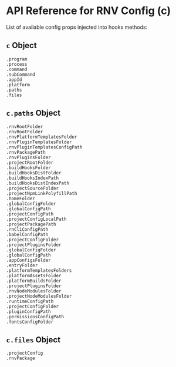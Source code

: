 # API Reference for RNV Config (c)

List of available config props injected into hooks methods:

## `c` Object

```
.program
.process
.command
.subCommand
.appId
.platform
.paths
.files
```

## `c.paths` Object

```
.rnvRootFolder
.rnvRootFolder
.rnvPlatformTemplatesFolder
.rnvPluginTemplatesFolder
.rnvPluginTemplatesConfigPath
.rnvPackagePath
.rnvPluginsFolder
.projectRootFolder
.buildHooksFolder
.buildHooksDistFolder
.buildHooksIndexPath
.buildHooksDistIndexPath
.projectSourceFolder
.projectNpmLinkPolyfillPath
.homeFolder
.globalConfigFolder
.globalConfigPath
.projectConfigPath
.projectConfigLocalPath
.projectPackagePath
.rnCliConfigPath
.babelConfigPath
.projectConfigFolder
.projectPluginsFolder
.globalConfigFolder
.globalConfigPath
.appConfigsFolder
.entryFolder
.platformTemplatesFolders
.platformAssetsFolder
.platformBuildsFolder
.projectPluginsFolder
.rnvNodeModulesFolder
.projectNodeModulesFolder
.runtimeConfigPath
.projectConfigFolder
.pluginConfigPath
.permissionsConfigPath
.fontsConfigFolder
```

## `c.files` Object

```
.projectConfig
.rnvPackage
```
